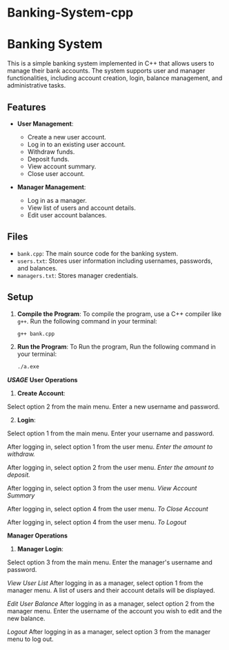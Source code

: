 # Banking-System-cpp
# Banking System

This is a simple banking system implemented in C++ that allows users to manage their bank accounts. The system supports user and manager functionalities, including account creation, login, balance management, and administrative tasks.

## Features

- **User Management**:
  - Create a new user account.
  - Log in to an existing user account.
  - Withdraw funds.
  - Deposit funds.
  - View account summary.
  - Close user account.

- **Manager Management**:
  - Log in as a manager.
  - View list of users and account details.
  - Edit user account balances.

## Files

- `bank.cpp`: The main source code for the banking system.
- `users.txt`: Stores user information including usernames, passwords, and balances.
- `managers.txt`: Stores manager credentials.

## Setup

1. **Compile the Program**:
   To compile the program, use a C++ compiler like `g++`. Run the following command in your terminal:
   ```bash
   g++ bank.cpp
2. **Run the Program**:
 To Run the program, Run the following command in your terminal:
   ```bash
   ./a.exe
***USAGE***
**User Operations**
1. **Create Account**:

Select option 2 from the main menu.
Enter a new username and password.

2. **Login**:

Select option 1 from the main menu.
Enter your username and password.

After logging in, select option 1 from the user menu.
_Enter the amount to withdraw._

After logging in, select option 2 from the user menu.
_Enter the amount to deposit._

After logging in, select option 3 from the user menu.
_View Account Summary_

After logging in, select option 4 from the user menu.
_To Close Account_

After logging in, select option 4 from the user menu.
_To Logout_

**Manager Operations**

1. **Manager Login**:

Select option 3 from the main menu.
Enter the manager's username and password.

_View User List_
After logging in as a manager, select option 1 from the manager menu.
A list of users and their account details will be displayed.

_Edit User Balance_
After logging in as a manager, select option 2 from the manager menu.
Enter the username of the account you wish to edit and the new balance.

_Logout_
After logging in as a manager, select option 3 from the manager menu to log out.
